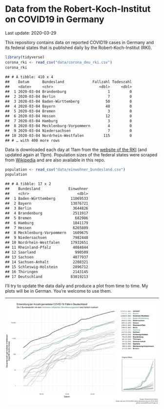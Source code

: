 Data from the Robert-Koch-Institut on COVID19 in Germany
================
Last update: 2020-03-29

This repository contains data on reported COVID19 cases in Germany and
its federal states that is published daily by the Robert-Koch-Institut
(RKI).

``` r
library(tidyverse)
corona_rki <- read_csv("data/corona_deu_rki.csv")
corona_rki
```

    ## # A tibble: 410 x 4
    ##    Datum      Bundesland             Fallzahl Todeszahl
    ##    <date>     <chr>                     <dbl>     <dbl>
    ##  1 2020-03-04 Brandenburg                   1         0
    ##  2 2020-03-04 Berlin                        7         0
    ##  3 2020-03-04 Baden-Württemberg            50         0
    ##  4 2020-03-04 Bayern                       48         0
    ##  5 2020-03-04 Bremen                        3         0
    ##  6 2020-03-04 Hessen                       12         0
    ##  7 2020-03-04 Hamburg                       3         0
    ##  8 2020-03-04 Mecklenburg-Vorpommern        4         0
    ##  9 2020-03-04 Niedersachsen                 7         0
    ## 10 2020-03-04 Nordrhein-Westfalen         115         0
    ## # … with 400 more rows

Data is downloaded each day at 11am from the [website of the
RKI](https://www.rki.de/DE/Content/InfAZ/N/Neuartiges_Coronavirus/Fallzahlen.html)
(and updated again at 11pm). Population sizes of the federal states were
scraped from
[Wikipedia](https://de.wikipedia.org/wiki/Liste_der_deutschen_Bundesl%C3%A4nder_nach_Bev%C3%B6lkerung)
and are also available in this repo.

``` r
population <- read_csv("data/einwohner_bundesland.csv")
population
```

    ## # A tibble: 17 x 2
    ##    Bundesland             Einwohner
    ##    <chr>                      <dbl>
    ##  1 Baden-Württemberg       11069533
    ##  2 Bayern                  13076721
    ##  3 Berlin                   3644826
    ##  4 Brandenburg              2511917
    ##  5 Bremen                    682986
    ##  6 Hamburg                  1841179
    ##  7 Hessen                   6265809
    ##  8 Mecklenburg-Vorpommern   1609675
    ##  9 Niedersachsen            7982448
    ## 10 Nordrhein-Westfalen     17932651
    ## 11 Rheinland-Pfalz          4084844
    ## 12 Saarland                  990509
    ## 13 Sachsen                  4077937
    ## 14 Sachsen-Anhalt           2208321
    ## 15 Schleswig-Holstein       2896712
    ## 16 Thüringen                2143145
    ## 17 Deutschland             83019213

I’ll try to update the data daily and produce a plot from time to time.
My plots will be in German. You’re welcome to use them.

-----

<img src="plots/covid19-deu-rki-entwicklung.png">
